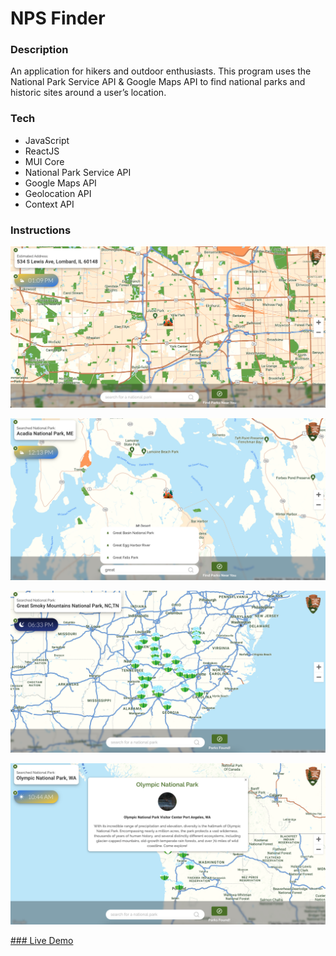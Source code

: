 # NPS Finder

### Description

An application for hikers and outdoor enthusiasts. This program uses the National Park Service API & Google Maps API to find national parks and historic sites around a user’s location.

### Tech

* JavaScript
* ReactJS
* MUI Core
* National Park Service API
* Google Maps API
* Geolocation API
* Context API

### Instructions

![Home](/src/images/project-images/nps-finder-home.png)

![Search](/src/images/project-images/nps-finder-search.png)

![Markers](/src/images/project-images/nps-finder-markers.png)

![Park](/src/images/project-images/nps-finder-park.png)

[### Live Demo](https://nps-finder.com)
